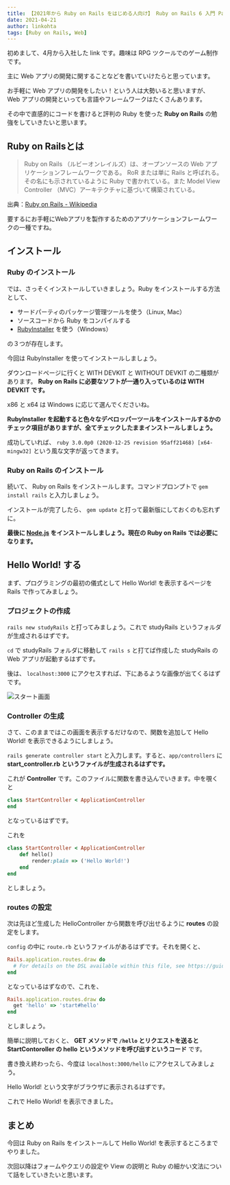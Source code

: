 ```yaml
---
title: 【2021年から Ruby on Rails をはじめる人向け】 Ruby on Rails 6 入門 Part 1 ～ Hello World! ～
date: 2021-04-21
author: linkohta
tags: [Ruby on Rails, Web]
---
```


初めまして、4月から入社した link です。趣味は RPG ツクールでのゲーム制作です。

主に Web アプリの開発に関することなどを書いていけたらと思っています。

お手軽に Web アプリの開発をしたい！という人は大勢いると思いますが、 Web アプリの開発といっても言語やフレームワークはたくさんあります。

その中で直感的にコードを書けると評判の Ruby を使った **Ruby on Rails** の勉強をしていきたいと思います。

## Ruby on Railsとは

> Ruby on Rails （ルビーオンレイルズ）は、オープンソースの Web アプリケーションフレームワークである。 RoR または単に Rails と呼ばれる。その名にも示されているように Ruby で書かれている。また Model View Controller （MVC）アーキテクチャに基づいて構築されている。

出典：[Ruby on Rails - Wikipedia](https://ja.wikipedia.org/wiki/Ruby_on_Rails)

要するにお手軽にWebアプリを製作するためのアプリケーションフレームワークの一種ですね。

## インストール

### Ruby のインストール

では、さっそくインストールしていきましょう。Ruby をインストールする方法として、

* サードパーティのパッケージ管理ツールを使う（Linux, Mac）
* ソースコードから Ruby をコンパイルする
* [RubyInstaller](https://rubyinstaller.org/) を使う（Windows）

の３つが存在します。

今回は RubyInstaller を使ってインストールしましょう。

ダウンロードページに行くと WITH DEVKIT と WITHOUT DEVKIT の二種類があります。 **Ruby on Rails に必要なソフトが一通り入っているのは WITH DEVKIT です。**

x86 と x64 は Windows に応じて選んでくださいね。

**RubyInstaller を起動すると色々なデベロッパーツールをインストールするかのチェック項目がありますが、全てチェックしたままインストールしましょう。**

成功していれば、 `ruby 3.0.0p0 (2020-12-25 revision 95aff21468) [x64-mingw32]` という風な文字が返ってきます。

### Ruby on Rails のインストール

続いて、 Ruby on Rails をインストールします。コマンドプロンプトで `gem install rails` と入力しましょう。

インストールが完了したら、 `gem update` と打って最新版にしておくのも忘れずに。

**最後に [Node.js](https://nodejs.org/ja/) をインストールしましょう。現在の Ruby on Rails では必要になります。**

## Hello World! する

まず、プログラミングの最初の儀式として Hello World! を表示するページを Rails で作ってみましょう。

### プロジェクトの作成

`rails new studyRails` と打ってみましょう。これで studyRails というフォルダが生成されるはずです。

`cd` で studyRails フォルダに移動して `rails s` と打てば作成した studyRails の Web アプリが起動するはずです。

後は、 `localhost:3000` にアクセスすれば、下にあるような画像が出てくるはずです。

![スタート画面](https://mseeeen.msen.jp/wp-content/uploads/2021/04/rails-300x281.png)

### Controller の生成

さて、このままではこの画面を表示するだけなので、関数を追加して Hello World! を表示できるようにしましょう。

`rails generate controller start` と入力します。すると、`app/controllers` に **start_controller.rb というファイルが生成されるはずです。**

これが **Controller** です。このファイルに関数を書き込んでいきます。中を覗くと

```rb
class StartController < ApplicationController
end
```

となっているはずです。

これを

```rb
class StartController < ApplicationController
    def hello()
        render:plain => ('Hello World!')
    end
end
```

としましょう。

### routes の設定

次は先ほど生成した HelloController から関数を呼び出せるように **routes** の設定をします。

`config` の中に `route.rb` というファイルがあるはずです。それを開くと、

```rb
Rails.application.routes.draw do
  # For details on the DSL available within this file, see https://guides.rubyonrails.org/routing.html
end
```

となっているはずなので、これを、

```rb
Rails.application.routes.draw do
  get 'hello' => 'start#hello'
end
```

としましょう。

簡単に説明しておくと、 **GET メソッドで `/hello` とリクエストを送ると StartContoroller の hello というメソッドを呼び出すというコード** です。

書き換え終わったら、今度は `localhost:3000/hello` にアクセスしてみましょう。

Hello World! という文字がブラウザに表示されるはずです。

これで Hello World! を表示できました。

## まとめ

今回は Ruby on Rails をインストールして Hello World! を表示するところまでやりました。

次回以降はフォームやクエリの設定や View の説明と Ruby の細かい文法について話をしていきたいと思います。